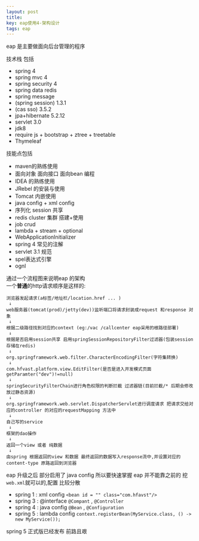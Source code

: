```yaml
---
layout: post
title: 
key: eap使用4-架构设计
tags: eap
---
```


eap 是主要做面向后台管理的程序

技术栈 包括
* spring 4
* spring mvc 4
* spring security 4
* spring data redis
* spring message
* (spring session) 1.3.1
* (cas sso) 3.5.2
* jpa+hibernate 5.2.12
* servlet 3.0
* jdk8
* require js + bootstrap + ztree + treetable
* Thymeleaf

技能点包括
* maven的熟练使用
* 面向对象 面向接口 面向bean 编程
* IDEA 的熟练使用
* JRebel 的安装与使用
* Tomcat 内嵌使用
* java config + xml config
* 序列化 session 共享
* redis cluster 集群 搭建+使用
* job crud
* lambda + stream + optional 
* WebApplicationInitializer
* spring 4 常见的注解
* servlet 3.1 规范
* spel表达式引擎
* ognl

通过一个流程图来说明eap 的架构   
一个**普通**的http请求顺序是这样的:
```text
浏览器发起请求(a标签/地址栏/location.href ... )
 ↓
web服务器(tomcat(prod)/jetty(dev))监听端口将请求封装成request 和response 对象
 ↓
根据二级路径找到对应的context (eg:/vac /callcenter eap采用的根路径部署)
 ↓
根据是否启用session共享 启用springSessionRepositoryFilter过滤器(包装session存储在redis)
 ↓
org.springframework.web.filter.CharacterEncodingFilter(字符集转换)
 ↓
com.hfvast.platform.view.EditFilter(是否是进入开发模式页面 getParamter("dev")!=null)
 ↓
springSecurityFilterChain进行角色权限的判断拦截 过滤器链(目前拦截/* 后期会修改放过静态资源)
 ↓
org.springframework.web.servlet.DispatcherServlet进行调度请求 把请求交给对应的controller 的对应的requestMapping 方法中
 ↓
自己写的service
 ↓
框架的dao操作
 ↓
返回一个view 或者 纯数据
 ↓
由spring 根据返回的view 和数据 最终返回的数据写入response流中,并设置对应的 content-type 原路返回到浏览器
```

eap 升级之后 部分启用了 java config  所以要快速掌握 eap 并不能靠之前的 挖 `web.xml`就可以的,配置 比较分散

* spring 1 : xml config `<bean id = "" class="com.hfavst"/>`
* spring 3 : @interface `@Compant` , `@Controller`
* spring 4 : java config `@Bean` , `@Configuration`
* spring 5 : lambda config `context.registerBean(MyService.class, () -> new MyService());`

spring 5 正式版已经发布 前路且艰
